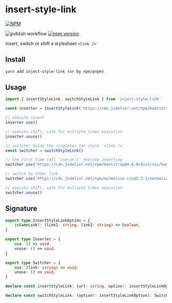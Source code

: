 # insert-style-link

[![NPM](https://nodei.co/npm/insert-style-link.png?downloads=true&downloadRank=true&stars=true)](https://nodei.co/npm/insert-style-link/)

![publish workflow](https://github.com/zheeeng/insert-style-link/actions/workflows/publish.yml/badge.svg)
[![npm version](https://img.shields.io/npm/v/insert-style-link.svg)](https://www.npmjs.com/package/insert-style-link)

Insert, switch or shift a stylesheet `<link />`

## Install

```bash
yarn add inject-style-link (or by npm/pnpm)
```

## Usage

```ts
import { insertStyleLink, switchStyleLink } from 'inject-style-link'

const inserter = insertStyleLink('https://cdn.jsdelivr.net/npm/bootstrap@4.6.0/dist/css/bootstrap.min.css')

// execute insert
inserter.use()

// execute shift, safe for multiple times execution
inserter.unuse()

// switcher holds the singleton for style `<link />` 
const switcher = switchStyleLink()

// the first time call `use(url)` execute inserting
switcher.use('https://cdn.jsdelivr.net/npm/bootstrap@4.6.0/dist/css/bootstrap.min.css')

// switch to other link
switcher.use('https://cdn.jsdelivr.net/npm/normalize-css@2.3.1/normalize.min.css')

// execute shift, safe for multiple times execution
switcher.unuse()
```

## Signature

```ts
export type InsertStyleLinkOption = {
    isSameLink?: (link1: string, link2: string) => boolean,
}

export type Inserter = {
    use: () => void,
    unuse: () => void,
}

export type Switcher = {
    use: (link: string) => void,
    unuse: () => void,
}

declare const insertStyleLink: (url: string, option?: insertStyleLinkOption): Inserter

declare const switchStyleLink: (option?: insertStyleLinkOption): Switcher
```
